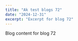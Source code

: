 ```yaml
---
title: "Ak test blogs 72"
date: "2024-12-31"
excerpt: "Excerpt for blog 72"
---
```


Blog content for blog 72